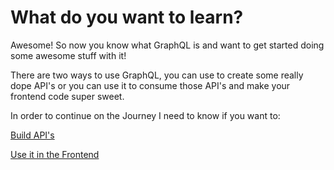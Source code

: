 # What do you want to learn?

Awesome! So now you know what GraphQL is and want to get started doing some awesome stuff with it!

There are two ways to use GraphQL, you can use to create some really dope API's or you can use it to consume those API's and make your frontend code super sweet.

In order to continue on the Journey I need to know if you want to:

[Build API's](/docs/backend/index.md)

[Use it in the Frontend](/docs/frontend/index.md)
